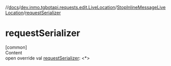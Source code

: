 //[docs](../../../index.md)/[dev.inmo.tgbotapi.requests.edit.LiveLocation](../index.md)/[StopInlineMessageLiveLocation](index.md)/[requestSerializer](request-serializer.md)



# requestSerializer  
[common]  
Content  
open override val [requestSerializer](request-serializer.md): <*>  




